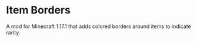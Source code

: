 # Item Borders
A mod for Minecraft 1.17.1 that adds colored borders around items to indicate rarity.
